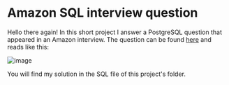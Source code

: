 # Amazon SQL interview question

Hello there again! In this short project I answer a PostgreSQL question that appeared in an Amazon interview. The question can be found [here](https://platform.stratascratch.com/coding/10314-revenue-over-time?code_type=1)
and reads like this:

![image](https://user-images.githubusercontent.com/79110046/201742549-e5d1cfe2-2bdf-4331-920f-e32ea9ca546e.png)

You will find my solution in the SQL file of this project's folder.
